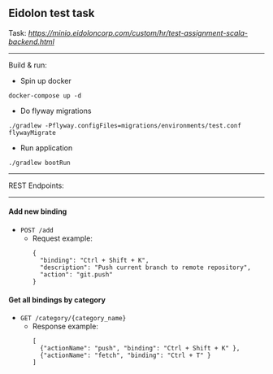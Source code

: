 ## Eidolon test task

Task: _https://minio.eidoloncorp.com/custom/hr/test-assignment-scala-backend.html_

---
Build & run:

* Spin up docker
```
docker-compose up -d
```
* Do flyway migrations
```
./gradlew -Pflyway.configFiles=migrations/environments/test.conf flywayMigrate
```
* Run application
```
./gradlew bootRun
```

---

REST Endpoints: 

---
#### Add new binding
- `POST /add`
    - Request example:
      ```
      {
        "binding": "Ctrl + Shift + K",
        "description": "Push current branch to remote repository",
        "action": "git.push"
      }
      ```
#### Get all bindings by category
- `GET /category/{category_name}`
    - Response example:
      ```
      [
        {"actionName": "push", "binding": "Ctrl + Shift + K" },
        {"actionName": "fetch", "binding": "Ctrl + T" }
      ]
      ```